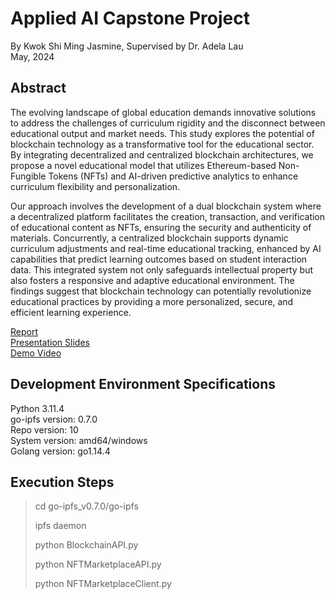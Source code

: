 # Applied AI Capstone Project
By Kwok Shi Ming Jasmine, Supervised by Dr. Adela Lau <br />
May, 2024

## Abstract
The evolving landscape of global education demands innovative solutions to address the 
challenges of curriculum rigidity and the disconnect between educational output and market 
needs. This study explores the potential of blockchain technology as a transformative tool for the 
educational sector. By integrating decentralized and centralized blockchain architectures, we 
propose a novel educational model that utilizes Ethereum-based Non-Fungible Tokens (NFTs) 
and AI-driven predictive analytics to enhance curriculum flexibility and personalization. <br />

Our approach involves the development of a dual blockchain system where a decentralized 
platform facilitates the creation, transaction, and verification of educational content as NFTs, 
ensuring the security and authenticity of materials. Concurrently, a centralized blockchain 
supports dynamic curriculum adjustments and real-time educational tracking, enhanced by AI 
capabilities that predict learning outcomes based on student interaction data. This integrated 
system not only safeguards intellectual property but also fosters a responsive and adaptive 
educational environment. The findings suggest that blockchain technology can potentially 
revolutionize educational practices by providing a more personalized, secure, and efficient 
learning experience. <br />

[Report](Report.pdf) <br />
[Presentation Slides](Presentation.pdf) <br />
[Demo Video](Demo.mp4) <br />

## Development Environment Specifications
Python 3.11.4 <br />
go-ipfs version: 0.7.0 <br />
Repo version: 10 <br />
System version: amd64/windows <br />
Golang version: go1.14.4 <br />

## Execution Steps
> cd go-ipfs_v0.7.0/go-ipfs
> 
> ipfs daemon
>
> python BlockchainAPI.py
>
> python NFTMarketplaceAPI.py
>
> python NFTMarketplaceClient.py
